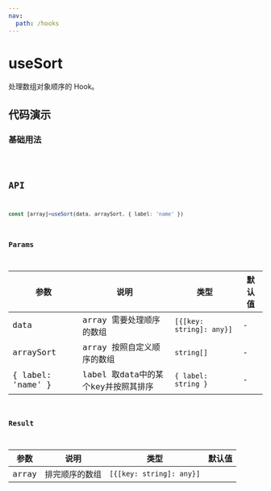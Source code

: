 ```yaml
---
nav:
  path: /hooks
---
```


# useSort

处理数组对象顺序的 Hook。

## 代码演示

### 基础用法

<code src="./demo/demo1.tsx" />

## API

```typescript
const [array]=useSort(data, arraySort, { label: 'name' })
```

### Params

| 参数              | 说明                                | 类型                     | 默认值 |
| ----------------- | ----------------------------------- | ------------------------ | ------ |
| data              | array 需要处理顺序的数组            | `[{[key: string]: any}]` | -      |
| arraySort         | array 按照自定义顺序的数组          | `string[]`               | -      |
| { label: 'name' } | label 取data中的某个key并按照其排序 | `{ label: string }`      | -      |

### Result

| 参数  | 说明           | 类型                     | 默认值 |
| ----- | -------------- | ------------------------ | ------ |
| array | 排完顺序的数组 | `[{[key: string]: any}]` |
